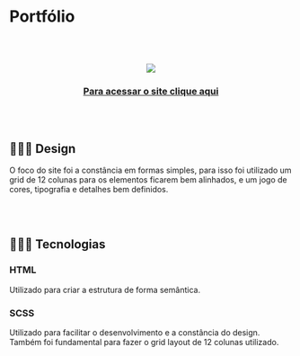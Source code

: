 # Portfólio

<br><br>
<div align="center">
<img src="/img/final.gif">
<h3><a target="_blank" href="https://igorrsgraziano.github.io/le-scone/">Para acessar o site clique aqui</a></h3>
</div>

<br><br>
<h2>👨🏻‍🎨 Design</h2>
O foco do site foi a constância em formas simples, para isso foi utilizado um grid de 12 colunas para os elementos ficarem bem alinhados, e um jogo de cores, tipografia e detalhes bem definidos.

<br><br>
<h2>👨🏻‍💻 Tecnologias</h2>

<h3>HTML</h3>
Utilizado para criar a estrutura de forma semântica.

<h3>SCSS</h3>
Utilizado para facilitar o desenvolvimento e a constância do design. Também foi fundamental para fazer o grid layout de 12 colunas utilizado.
